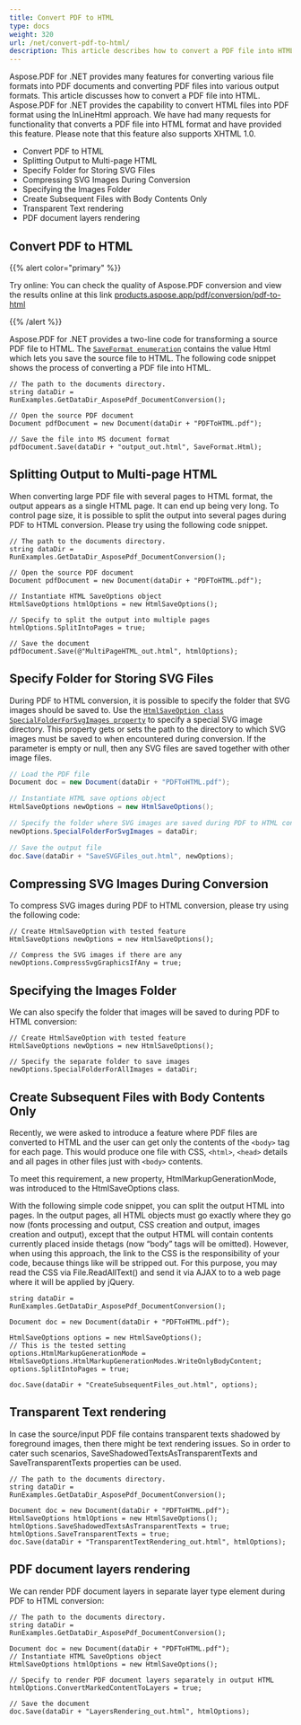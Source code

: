```yaml
---
title: Convert PDF to HTML
type: docs
weight: 320
url: /net/convert-pdf-to-html/
description: This article describes how to convert a PDF file into HTML. Aspose.PDF for .NET provides the capability to convert HTML files into PDF format using the InLineHtml approach.
---
```


Aspose.PDF for .NET provides many features for converting various file formats into PDF documents and converting PDF files into various output formats. This article discusses how to convert a PDF file into HTML. Aspose.PDF for .NET provides the capability to convert HTML files into PDF format using the InLineHtml approach. We have had many requests for functionality that converts a PDF file into HTML format and have provided this feature. Please note that this feature also supports XHTML 1.0.

- Convert PDF to HTML
- Splitting Output to Multi-page HTML
- Specify Folder for Storing SVG Files
- Compressing SVG Images During Conversion
- Specifying the Images Folder
- Create Subsequent Files with Body Contents Only
- Transparent Text rendering
- PDF document layers rendering

## Convert PDF to HTML

{{% alert color="primary" %}}

Try online: You can check the quality of Aspose.PDF conversion and view the results online at this link [products.aspose.app/pdf/conversion/pdf-to-html](https://products.aspose.app/pdf/conversion/pdf-to-html)

{{% /alert %}}

Aspose.PDF for .NET provides a two-line code for transforming a source PDF file to HTML. The [`SaveFormat enumeration`](https://apireference.aspose.com/pdf/net/aspose.pdf/saveformat) contains the value Html which lets you save the source file to HTML. The following code snippet shows the process of converting a PDF file into HTML.

```csharp// For complete examples and data files, please go to https://github.com/aspose-pdf/Aspose.PDF-for-.NET
// The path to the documents directory.
string dataDir = RunExamples.GetDataDir_AsposePdf_DocumentConversion();

// Open the source PDF document
Document pdfDocument = new Document(dataDir + "PDFToHTML.pdf");

// Save the file into MS document format
pdfDocument.Save(dataDir + "output_out.html", SaveFormat.Html);
```
## Splitting Output to Multi-page HTML

When converting large PDF file with several pages to HTML format, the output appears as a single HTML page. It can end up being very long. To control page size, it is possible to split the output into several pages during PDF to HTML conversion. Please try using the following code snippet.

```csharp// For complete examples and data files, please go to https://github.com/aspose-pdf/Aspose.PDF-for-.NET
// The path to the documents directory.
string dataDir = RunExamples.GetDataDir_AsposePdf_DocumentConversion();

// Open the source PDF document
Document pdfDocument = new Document(dataDir + "PDFToHTML.pdf");

// Instantiate HTML SaveOptions object
HtmlSaveOptions htmlOptions = new HtmlSaveOptions();

// Specify to split the output into multiple pages
htmlOptions.SplitIntoPages = true;

// Save the document
pdfDocument.Save(@"MultiPageHTML_out.html", htmlOptions);
```

## Specify Folder for Storing SVG Files

During PDF to HTML conversion, it is possible to specify the folder that SVG images should be saved to. Use the [`HtmlSaveOption class`](https://apireference.aspose.com/pdf/net/aspose.pdf/htmlsaveoptions) [`SpecialFolderForSvgImages property`](https://apireference.aspose.com/pdf/net/aspose.pdf/htmlsaveoptions/fields/specialfolderforsvgimages) to specify a special SVG image directory. This property gets or sets the path to the directory to which SVG images must be saved to when encountered during conversion. If the parameter is empty or null, then any SVG files are saved together with other image files.

```csharp
// Load the PDF file
Document doc = new Document(dataDir + "PDFToHTML.pdf");

// Instantiate HTML save options object
HtmlSaveOptions newOptions = new HtmlSaveOptions();

// Specify the folder where SVG images are saved during PDF to HTML conversion
newOptions.SpecialFolderForSvgImages = dataDir;

// Save the output file
doc.Save(dataDir + "SaveSVGFiles_out.html", newOptions);
```

## Compressing SVG Images During Conversion

To compress SVG images during PDF to HTML conversion, please try using the following code:

```csharp// For complete examples and data files, please go to https://github.com/aspose-pdf/Aspose.PDF-for-.NET
// Create HtmlSaveOption with tested feature
HtmlSaveOptions newOptions = new HtmlSaveOptions();

// Compress the SVG images if there are any
newOptions.CompressSvgGraphicsIfAny = true;
```
## Specifying the Images Folder

We can also specify the folder that images will be saved to during PDF to HTML conversion:

```csharp// For complete examples and data files, please go to https://github.com/aspose-pdf/Aspose.PDF-for-.NET
// Create HtmlSaveOption with tested feature
HtmlSaveOptions newOptions = new HtmlSaveOptions();

// Specify the separate folder to save images
newOptions.SpecialFolderForAllImages = dataDir;
```

## Create Subsequent Files with Body Contents Only

Recently, we were asked to introduce a feature where PDF files are converted to HTML and the user can get only the contents of the `<body>` tag for each page. This would produce one file with CSS, `<html>`, `<head>` details and all pages in other files just with `<body>` contents.

To meet this requirement, a new property, HtmlMarkupGenerationMode, was introduced to the HtmlSaveOptions class.

With the following simple code snippet, you can split the output HTML into pages. In the output pages, all HTML objects must go exactly where they go now (fonts processing and output, CSS creation and output, images creation and output), except that the output HTML will contain contents currently placed inside thetags (now “body” tags will be omitted). However, when using this approach, the link to the CSS is the responsibility of your code, because things like will be stripped out. For this purpose, you may read the CSS via File.ReadAllText() and send it via AJAX to to a web page where it will be applied by jQuery.

```csharp// The path to the documents directory.
string dataDir = RunExamples.GetDataDir_AsposePdf_DocumentConversion();

Document doc = new Document(dataDir + "PDFToHTML.pdf");
            
HtmlSaveOptions options = new HtmlSaveOptions();
// This is the tested setting
options.HtmlMarkupGenerationMode = HtmlSaveOptions.HtmlMarkupGenerationModes.WriteOnlyBodyContent;
options.SplitIntoPages = true;

doc.Save(dataDir + "CreateSubsequentFiles_out.html", options);
```
## Transparent Text rendering

In case the source/input PDF file contains transparent texts shadowed by foreground images, then there might be text rendering issues. So in order to cater such scenarios, SaveShadowedTextsAsTransparentTexts and SaveTransparentTexts properties can be used.

```csharp// For complete examples and data files, please go to https://github.com/aspose-pdf/Aspose.PDF-for-.NET
// The path to the documents directory.
string dataDir = RunExamples.GetDataDir_AsposePdf_DocumentConversion();

Document doc = new Document(dataDir + "PDFToHTML.pdf");
HtmlSaveOptions htmlOptions = new HtmlSaveOptions();
htmlOptions.SaveShadowedTextsAsTransparentTexts = true;
htmlOptions.SaveTransparentTexts = true;
doc.Save(dataDir + "TransparentTextRendering_out.html", htmlOptions);
```
## PDF document layers rendering

We can render PDF document layers in separate layer type element during PDF to HTML conversion:

```csharp// For complete examples and data files, please go to https://github.com/aspose-pdf/Aspose.PDF-for-.NET
// The path to the documents directory.
string dataDir = RunExamples.GetDataDir_AsposePdf_DocumentConversion();

Document doc = new Document(dataDir + "PDFToHTML.pdf");
// Instantiate HTML SaveOptions object
HtmlSaveOptions htmlOptions = new HtmlSaveOptions();

// Specify to render PDF document layers separately in output HTML
htmlOptions.ConvertMarkedContentToLayers = true;

// Save the document
doc.Save(dataDir + "LayersRendering_out.html", htmlOptions);
```
